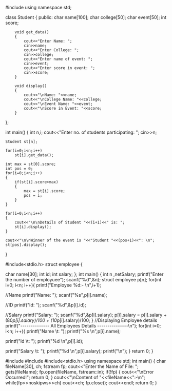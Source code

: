 #include <iostream>
using namespace std;

class Student
{
    public:
        char name[100];
        char college[50];
        char event[50];
        int score;
    
        void get_data()
        {
            cout<<"Enter Name: ";
            cin>>name;
            cout<<"Enter College: ";
            cin>>college;
            cout<<"Enter name of event: ";
            cin>>event;
            cout<<"Enter score in event: ";
            cin>>score;
        }

        void display()
        {
            cout<<"\nName: "<<name;
            cout<<"\nCollege Name: "<<college;
            cout<<"\nEvent Name: "<<event;
            cout<<"\nScore in Event: "<<score;
        }
};

int main()
{
    int n,i;
    cout<<"Enter no. of students participating: ";
    cin>>n;
    
    Student st[n];

    for(i=0;i<n;i++)
        st[i].get_data();

    int max = st[0].score;
    int pos = 0;
    for(i=0;i<n;i++)
    {
        if(st[i].score>max)
        {
            max = st[i].score;
            pos = i;
        }
    }

    for(i=0;i<n;i++)
    {
        cout<<"\n\nDetails of Student "<<(i+1)<<" is: ";
        st[i].display();
    }

    cout<<"\n\nWinner of the event is "<<"Student "<<(pos+1)<<": \n";
    st[pos].display();

}


#include<stdio.h>
struct employee
{
 
char name[30];
int id; 
int salary; 
}; 
int main() 
{ 
int n ,netSalary; 
printf("Enter the number of employuee"); 
scanf("%d",&n); 
struct employee p[n]; 
for(int i=0; i<n; i++){ 
printf("Employee %d:- \n",i+1);
 
//Name 
printf("Name: "); 
scanf("%s",p[i].name); 

//ID 
printf("Id: "); 
scanf("%d",&p[i].id);
 
//Salary 
printf("Salary: "); 
scanf("%d",&p[i].salary); 
p[i].salary = p[i].salary + 
(80*p[i].salary)/100 + (10*p[i].salary)/100; 
} 
//Displaying Employee details 
printf("-------------- All Employees Details ---------------\n"); 
for(int i=0; i<n; i++){
printf("Name \t: "); 
printf("%s \n",p[i].name); 

printf("Id \t: "); 
printf("%d \n",p[i].id);
 
printf("Salary \t: "); 
printf("%d \n",p[i].salary); 
printf("\n"); 
} 
return 0; 
}

#include<iostream>
#include<fstream>
#include<stdio.h>
using namespace std;
int main()
{
    char fileName[30], ch;
    fstream fp;
    cout<<"Enter the Name of File: ";
    gets(fileName);
    fp.open(fileName, fstream::in);
    if(!fp)
    {
        cout<<"\nError Occurred!";
        return 0;
    }
    cout<<"\nContent of "<<fileName<<":-\n";
    while(fp>>noskipws>>ch)
        cout<<ch;
    fp.close();
    cout<<endl;
    return 0;
}



